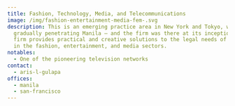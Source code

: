 ```yaml
---
title: Fashion, Technology, Media, and Telecommunications
image: /img/fashion-entertainment-media-fem-.svg
description: This is an emerging practice area in New York and Tokyo, which is
  gradually penetrating Manila — and the firm was there at its inception. The
  firm provides practical and creative solutions to the legal needs of clients
  in the fashion, entertainment, and media sectors.
notables:
  - One of the pioneering television networks
contact:
  - aris-l-gulapa
offices:
  - manila
  - san-francisco
---
```

